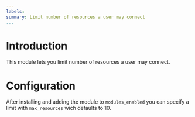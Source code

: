 ```yaml
---
labels:
summary: Limit number of resources a user may connect
...
```


Introduction
============

This module lets you limit number of resources a user may connect.

Configuration
=============

After installing and adding the module to `modules_enabled` you can
specify a limit with `max_resources` wich defaults to 10.
